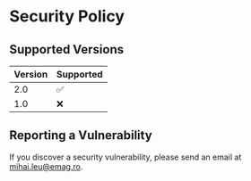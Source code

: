 # Security Policy

## Supported Versions

| Version | Supported          |
| ------- | ------------------ |
| 2.0  | :white_check_mark: |
| 1.0 | :x:                |

## Reporting a Vulnerability

If you discover a security vulnerability, please send an email at mihai.leu@emag.ro.
